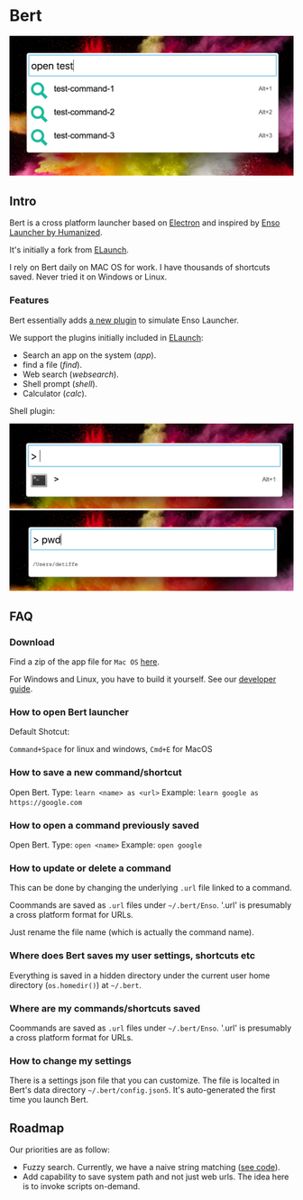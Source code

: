# Bert

![](screenshots/open-test.png)

## Intro

Bert is a cross platform launcher based on [Electron](https://github.com/electron/electron) and inspired by [Enso Launcher by Humanized](https://www.reddit.com/r/answers/comments/2dw0n2/what_happened_to_humanized_especially_their/).

It's initially a fork from [ELaunch](https://github.com/zaaack/ELaunch).

I rely on Bert daily on MAC OS for work. I have thousands of shortcuts saved.
Never tried it on Windows or Linux.

### Features

Bert essentially adds [a new plugin](https://github.com/andrewde/Bert/blob/master/app/plugins/enso/index.js) to simulate Enso Launcher.

We support the plugins initially included in [ELaunch](https://github.com/zaaack/ELaunch):

- Search an app on the system (*app*).
- find a file (*find*).
- Web search (*websearch*).
- Shell prompt (*shell*).
- Calculator (*calc*).

Shell plugin:

![](screenshots/shell.png)
![](screenshots/shell-pwd.png)

## FAQ

### Download

Find a zip of the app file for `Mac OS` [here](https://github.com/andrewde/Bert/releases/tag/v1.0).

For Windows and Linux, you have to build it yourself.
See our [developer guide](Development.md).

### How to open Bert launcher

Default Shotcut:

`Command+Space` for linux and windows, `Cmd+E` for MacOS

### How to save a new command/shortcut

Open Bert.
Type: `learn <name> as <url>`
Example: `learn google as https://google.com`

### How to open a command previously saved

Open Bert.
Type: `open <name>`
Example: `open google`

### How to update or delete a command

This can be done by changing the underlying `.url` file linked to a command.

Coommands are saved as `.url` files under `~/.bert/Enso`.
'.url' is presumably a cross platform format for URLs.

Just rename the file name (which is actually the command name).

### Where does Bert saves my user settings, shortcuts etc

Everything is saved in a hidden directory under the current user home directory (`os.homedir()`) at `~/.bert`.

### Where are my commands/shortcuts saved

Coommands are saved as `.url` files under `~/.bert/Enso`.
'.url' is presumably a cross platform format for URLs.

### How to change my settings

There is a settings json file that you can customize.
The file is localted in Bert's data directory `~/.bert/config.json5`.
It's auto-generated the first time you launch Bert.

## Roadmap

Our priorities are as follow:

- Fuzzy search. Currently, we have a naive string matching ([see code](https://github.com/andrewde/Bert/blob/master/app/plugins/enso/index.js#L20)).
- Add capability to save system path and not just web urls. The idea here is to invoke scripts on-demand.
